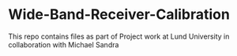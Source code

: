 # Wide-Band-Receiver-Calibration
This repo contains files as part of Project work at Lund University in collaboration with Michael Sandra
